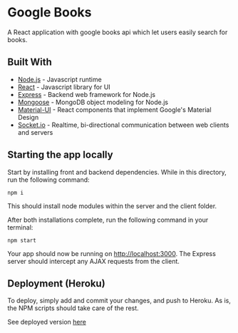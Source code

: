 # Google Books

A React application with google books api which let users easily search for books.

## Built With

* [Node.js](https://nodejs.org/en/) - Javascript runtime
* [React](https://reactjs.org/) - Javascript library for UI
* [Express](https://expressjs.com/) - Backend web framework for Node.js
* [Mongoose](https://mongoosejs.com/) - MongoDB object modeling for Node.js
* [Material-UI](https://material-ui.com/) - React components that implement Google's Material Design
* [Socket.io](https://socket.io/) - Realtime, bi-directional communication between web clients and servers


## Starting the app locally

Start by installing front and backend dependencies. While in this directory, run the following command:

```
npm i
```

This should install node modules within the server and the client folder.

After both installations complete, run the following command in your terminal:

```
npm start
```

Your app should now be running on <http://localhost:3000>. The Express server should intercept any AJAX requests from the client.

## Deployment (Heroku)

To deploy, simply add and commit your changes, and push to Heroku. As is, the NPM scripts should take care of the rest.

See deployed version [here](https://secure-reef-41974.herokuapp.com/)
